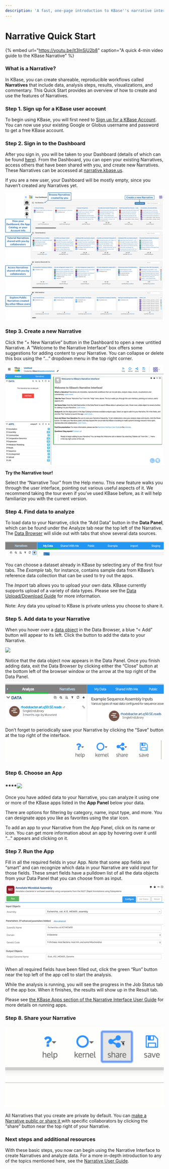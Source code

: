 ```yaml
---
description: 'A fast, one-page introduction to KBase''s narrative interface'
---
```


# Narrative Quick Start

{% embed url="https://youtu.be/it3InSjU2b8" caption="A quick 4-min video guide to the KBase Narrative" %}

### **What is a Narrative?**

In KBase, you can create shareable, reproducible workflows called **Narratives** that include data, analysis steps, results, visualizations, and commentary. This Quick Start provides an overview of how to create and use the features of Narratives.

### **Step 1. Sign up for a KBase user account**

To begin using KBase, you will first need to [Sign up for a KBase Account](sign-up/#signing-up). You can now use your existing Google or Globus username and password to get a free KBase account.

### **Step 2. Sign in to the Dashboard**

After you sign in, you will be taken to your Dashboard \(details of which can be found [here](https://kbase.us/narrative-guide/your-dashboard/)\). From the Dashboard, you can open your existing Narratives, access others that have been shared with you, and create new Narratives. These Narratives can be accessed at [narrative.kbase.us](https://narrative.kbase.us/).

  
If you are a new user, your Dashboard will be mostly empty, since you haven’t created any Narratives yet.

![](../.gitbook/assets/dashboard-quickstart.png)

### **Step 3. Create a new Narrative**

Click the “+ New Narrative” button in the Dashboard to open a new untitled Narrative. A “Welcome to the Narrative Interface” box offers some suggestions for adding content to your Narrative. You can collapse or delete this box using the “…” dropdown menu in the top right corner.

![](../.gitbook/assets/new-narrative.png)

**Try the Narrative tour!**

Select the “Narrative Tour” from the Help menu. This new feature walks you through the user interface, pointing out various useful aspects of it. We recommend taking the tour even if you’ve used KBase before, as it will help familiarize you with the current version.

### **Step 4. Find data to analyze**

To load data to your Narrative, click the “Add Data” button in the **Data Panel**, which can be found under the Analyze tab near the top left of the Narrative. The [Data Browser](narrative/explore-data.md) will slide out with tabs that show several data sources.

![](../.gitbook/assets/screen-shot-2017-01-27-at-11.12.33-am.png)

You can choose a dataset already in KBase by selecting any of the first four tabs. The _Example_ tab, for instance, contains sample data from KBase’s reference data collection that can be used to try out the apps.

The _Import_ tab allows you to upload your own data. KBase currently supports upload of a variety of data types. Please see the [Data Upload/Download Guide](../data/upload-download-guide/) for more information.

Note: Any data you upload to KBase is private unless you choose to share it.

### **Step 5. Add data to your Narrative**

When you hover over a [data object](narrative/explore-data.md) in the Data Browser, a blue “&lt; Add” button will appear to its left. Click the button to add the data to your Narrative.

![](../.gitbook/assets/image%20%281%29.png)

Notice that the data object now appears in the Data Panel. Once you finish adding data, exit the Data Browser by clicking either the “Close” button at the bottom left of the browser window or the arrow at the top right of the Data Panel.

![](../.gitbook/assets/screen-shot-2017-01-25-at-4.04.13-pm.png)

Don’t forget to periodically save your Narrative by clicking the “Save” button at the top right of the interface.  
![AssembleAnnotate08](../.gitbook/assets/savenarrative%20%281%29.gif)

### **Step 6. Choose an App** 

### \*\*\*\*![](../.gitbook/assets/app-panel-open.png) 

Once you have added data to your Narrative, you can analyze it using one or more of the KBase apps listed in the **App Panel** below your data.

There are options for filtering by category, name, input type, and more. You can designate apps you like as favorites using the star icon.

To add an app to your Narrative from the App Panel, click on its name or icon. You can get more information about an app by hovering over it until “…” appears and clicking on it.

### **Step 7. Run the App**

Fill in all the required fields in your App. Note that some app fields are “smart” and can recognize which data in your Narrative are valid input for those fields. These smart fields have a pulldown list of all the data objects from your Data Panel that you can choose from as input.

![](../.gitbook/assets/quickstart-app.png)

When all required fields have been filled out, click the green “Run” button near the top left of the app cell to start the analysis.

While the analysis is running, you will see the progress in the Job Status tab of the app box. When it finishes, the results will show up in the Result tab.

Please see [the KBase Apps section of the Narrative Interface User Guide](narrative/analyze-data.md) for more details on running apps.

### **Step 8. Share your Narrative**

![](../.gitbook/assets/sharenarrative.gif)

All Narratives that you create are private by default. You can [make a Narrative public or share it ](narrative/share.md)with specific collaborators by clicking the “share” button near the top right of your Narrative.

### **Next steps and additional resources**

With these basic steps, you now can begin using the Narrative Interface to create Narratives and analyze data. For a more in-depth introduction to any of the topics mentioned here, see the [Narrative User Guide](narrative/).

